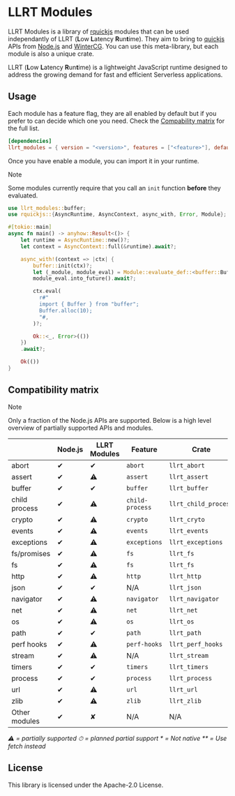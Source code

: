 # LLRT Modules

LLRT Modules is a library of [rquickjs](https://github.com/DelSkayn/rquickjs) modules that can be used independantly of LLRT (**L**ow **L**atency **R**un**t**ime). They aim to bring to [quickjs](https://bellard.org/quickjs/) APIs from [Node.js](https://nodejs.org/) and [WinterCG](https://wintercg.org/). You can use this meta-library, but each module is also a unique crate.

LLRT (**L**ow **L**atency **R**un**t**ime) is a lightweight JavaScript runtime designed to address the growing demand for fast and efficient Serverless applications.

## Usage

Each module has a feature flag, they are all enabled by default but if you prefer to can decide which one you need.
Check the [Compability matrix](#compatibility-matrix) for the full list.

```toml
[dependencies]
llrt_modules = { version = "<version>", features = ["<feature>"], default-features = false }
```

Once you have enable a module, you can import it in your runtime.

> [!NOTE]
> Some modules currently require that you call an `init` function **before** they evaluated.

```rust
use llrt_modules::buffer;
use rquickjs::{AsyncRuntime, AsyncContext, async_with, Error, Module};

#[tokio::main]
async fn main() -> anyhow::Result<()> {
    let runtime = AsyncRuntime::new()?;
    let context = AsyncContext::full(&runtime).await?;

    async_with!(context => |ctx| {
        buffer::init(ctx)?;
        let (_module, module_eval) = Module::evaluate_def::<buffer::BufferModule, _>(ctx.clone(), "buffer")?;
        module_eval.into_future().await?;

        ctx.eval(
          r#"
          import { Buffer } from "buffer";
          Buffer.alloc(10);
          "#,
        )?;

        Ok::<_, Error>(())
    })
    .await?;

    Ok(())
}
```

## Compatibility matrix

> [!NOTE]
> Only a fraction of the Node.js APIs are supported. Below is a high level overview of partially supported APIs and modules.

|               | Node.js | LLRT Modules | Feature         | Crate                |
| ------------- | ------- | ------------ | --------------- | -------------------- |
| abort         | ✔︎     | ✔︎️         | `abort`         | `llrt_abort`         |
| assert        | ✔︎     | ⚠️           | `assert`        | `llrt_assert`        |
| buffer        | ✔︎     | ✔︎️         | `buffer`        | `llrt_buffer`        |
| child process | ✔︎     | ⚠️           | `child-process` | `llrt_child_process` |
| crypto        | ✔︎     | ⚠️           | `crypto`        | `llrt_cryto`         |
| events        | ✔︎     | ⚠️           | `events`        | `llrt_events`        |
| exceptions    | ✔︎     | ⚠️           | `exceptions`    | `llrt_exceptions`    |
| fs/promises   | ✔︎     | ⚠️           | `fs`            | `llrt_fs`            |
| fs            | ✔︎     | ⚠️           | `fs`            | `llrt_fs`            |
| http          | ✔︎     | ⚠️           | `http`          | `llrt_http`          |
| json          | ✔︎     | ✔︎          | N/A             | `llrt_json`          |
| navigator     | ✔︎     | ⚠️           | `navigator`     | `llrt_navigator`     |
| net           | ✔︎     | ⚠️           | `net`           | `llrt_net`           |
| os            | ✔︎     | ⚠️           | `os`            | `llrt_os`            |
| path          | ✔︎     | ✔︎          | `path`          | `llrt_path`          |
| perf hooks    | ✔︎     | ⚠️           | `perf-hooks`    | `llrt_perf_hooks`    |
| stream        | ✔︎     | ⚠️           | N/A             | `llrt_stream`        |
| timers        | ✔︎     | ✔︎          | `timers`        | `llrt_timers`        |
| process       | ✔︎     | ✔︎          | `process`       | `llrt_process`       |
| url           | ✔︎     | ⚠️           | `url`           | `llrt_url`           |
| zlib          | ✔︎     | ⚠️           | `zlib`          | `llrt_zlib`          |
| Other modules | ✔︎     | ✘            | N/A             | N/A                  |

_⚠️ = partially supported_
_⏱ = planned partial support_
_\* = Not native_
_\*\* = Use fetch instead_

## License

This library is licensed under the Apache-2.0 License.
